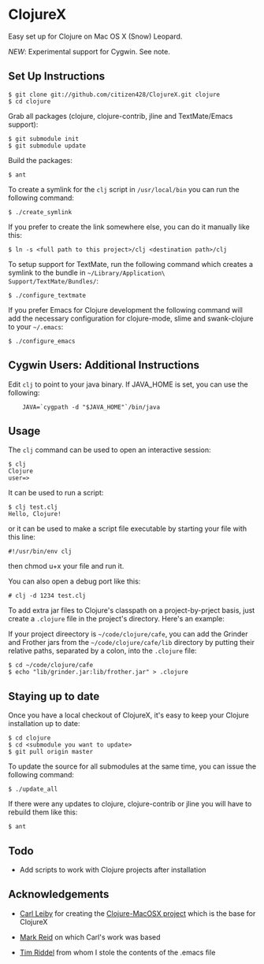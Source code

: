 ClojureX
========

Easy set up for Clojure on Mac OS X (Snow) Leopard.

*NEW*: Experimental support for Cygwin.  See note.

Set Up Instructions
-------------------

	$ git clone git://github.com/citizen428/ClojureX.git clojure
	$ cd clojure

Grab all packages (clojure, clojure-contrib, jline and TextMate/Emacs support):

	$ git submodule init
	$ git submodule update

Build the packages:
	
	$ ant

To create a symlink for the `clj` script in `/usr/local/bin` you can run the following command:

    $ ./create_symlink

If you prefer to create the link somewhere else, you can do it manually like this:

	$ ln -s <full path to this project>/clj <destination path>/clj
	
To setup support for TextMate, run the following command which creates a symlink to the bundle in `~/Library/Application\ Support/TextMate/Bundles/`:

    $ ./configure_textmate
  
If you prefer Emacs for Clojure development the following command will add the necessary configuration for clojure-mode, slime and swank-clojure to your `~/.emacs`:

    $ ./configure_emacs

Cygwin Users: Additional Instructions
-------------------------------------

Edit `clj` to point to your java binary.  If JAVA_HOME is set, you can use the following:

        JAVA=`cygpath -d "$JAVA_HOME"`/bin/java

Usage
-----

The `clj` command can be used to open an interactive session:

	$ clj
	Clojure
	user=> 

It can be used to run a script:

	$ clj test.clj 
	Hello, Clojure!

or it can be used to make a script file executable by starting your file with this line:

	#!/usr/bin/env clj

then chmod u+x your file and run it.

You can also open a debug port like this:

    # clj -d 1234 test.clj
	
To add extra jar files to Clojure's classpath on a project-by-prject basis, just create a `.clojure` file in the project's directory. Here's an example: 

If your project direectory is `~/code/clojure/cafe`, you can add the Grinder and Frother jars from the `~/code/clojure/cafe/lib` directory by putting their relative paths, separated by a colon, into the `.clojure` file:

	$ cd ~/code/clojure/cafe
	$ echo "lib/grinder.jar:lib/frother.jar" > .clojure

Staying up to date
------------------

Once you have a local checkout of ClojureX, it's easy to keep your Clojure installation up to date:

    $ cd clojure
    $ cd <submodule you want to update>
    $ git pull origin master
    
To update the source for all submodules at the same time, you can issue the following command:

    $ ./update_all

If there were any updates to clojure, clojure-contrib or jline you will have to rebuild them like this:

    $ ant

Todo
----

* Add scripts to work with Clojure projects after installation

Acknowledgements
----------------

* [Carl Leiby](http://www.carlism.org/) for creating the [Clojure-MacOSX  project](http://github.com/carlism/Clojure-MacOSX/) which is the base for ClojureX

* [Mark Reid](http://mark.reid.name/) on which Carl's work was based

* [Tim Riddel](http://riddell.us/blog/) from whom I stole the contents of the .emacs file
